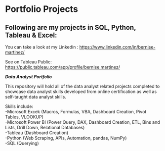 # Portfolio Projects
## Following are my projects in SQL, Python, Tableau & Excel:

You can take a look at my Linkedin : https://www.linkedin.com/in/bernise-martinez/

See on Tableau Public: https://public.tableau.com/app/profile/bernise.martinez/

***Data Analyst Portfolio***

This repository will hold all of the data analyst related projects completed to showcase data analyst skills developed from online certification as well as self-taught data analyst skills. <br />

Skills include:<br />
-Microsoft Excek (Macros, Formulas, VBA, Dashboard Creation, Pivot Tables, VLOOKUP)<br />
-Microsoft Power BI (Power Query, DAX, Dashboard Creation, ETL, Bins and Lists, Drill Down, Relational Databases)<br />
-Tableau (Dashboard Creation)<br />
-Python (Web Scraping, APIs, Automation, pandas, NumPy)<br />
-SQL (Querying)
